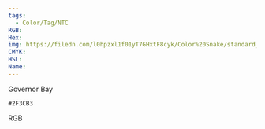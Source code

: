 ```yaml
---
tags:
  - Color/Tag/NTC
RGB:
Hex:
img: https://filedn.com/l0hpzxl1f01yT7GHxtF8cyk/Color%20Snake/standard_csv_to_svg/2F3CB3.svg
CMYK:
HSL:
Name:
---
```

Governor Bay
```palette
#2F3CB3
```
RGB
